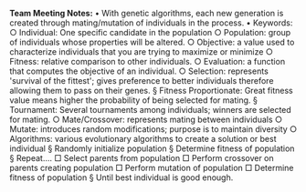 **Team Meeting Notes:**
	• With genetic algorithms, each new generation is created through mating/mutation of individuals in the process.
	• Keywords:
		○ Individual: One specific candidate in the population
		○ Population: group of individuals whose properties will be altered.
		○ Objective: a value used to characterize individuals that you are trying to maximize or minimize
		○ Fitness:  relative comparison to other individuals.
		○ Evaluation: a function that computes the objective of an individual. 
		○ Selection: represents 'survival of the fittest'; gives preference to better individuals therefore allowing them to pass on their genes.
			§ Fitness Proportionate: Great fitness value means higher the probability of being selected for mating.
			§ Tournament: Several tournaments among individuals; winners are selected for mating.
		○ Mate/Crossover: represents mating between individuals
		○ Mutate: introduces random modifications; purpose is to maintain diversity
		○ Algorithms: various evolutionary algorithms to create a solution or best individual
			§ Randomly initialize population
			§ Determine fitness of population
			§ Repeat….
				□ Select parents from population
				□ Perform crossover on parents creating population
				□ Perform mutation of population
				□ Determine fitness of population
			§ Until best individual is good enough.


